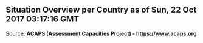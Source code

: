 ## Situation Overview per Country as of Sun, 22 Oct 2017 03:17:16 GMT

Source: **ACAPS (Assessment Capacities Project) - https://www.acaps.org**